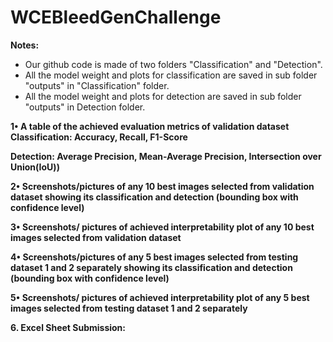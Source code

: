 # WCEBleedGenChallenge
<b>Notes:</b>
- Our github code is made of two folders "Classification" and "Detection".
- All the model weight and plots for classification are saved in sub folder "outputs" in "Classification" folder.
- All the model weight and plots for detection are saved in sub folder "outputs" in Detection folder.


<b>1• A table of the achieved evaluation metrics of validation dataset</b>
   <b>Classification: Accuracy, Recall, F1-Score </b>


   <b>Detection: Average Precision, Mean-Average Precision, Intersection over Union(IoU))</b>


<b>2• Screenshots/pictures of any 10 best images selected from validation dataset showing its classification and detection (bounding box with confidence level)</b>



<b>3• Screenshots/ pictures of achieved interpretability plot of any 10 best images selected from validation dataset</b>



<b>4• Screenshots/pictures of any 5 best images selected from testing dataset 1 and 2 separately showing its classification and detection (bounding box with confidence level)</b>



<b>5• Screenshots/ pictures of achieved interpretability plot of any 5 best images selected from testing dataset 1 and 2 separately</b>




<b>6. Excel Sheet Submission:</b>

